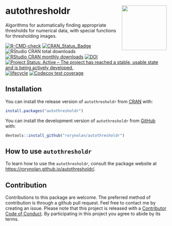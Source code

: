 
# autothresholdr <img src="man/figures/logo.png" align="right" height=140/>

Algorithms for automatically finding appropriate thresholds for
numerical data, with special functions for thresholding images.

<!-- badges: start -->

[![R-CMD-check](https://github.com/rorynolan/autothresholdr/workflows/R-CMD-check/badge.svg)](https://github.com/rorynolan/autothresholdr/actions)
[![CRAN_Status_Badge](http://www.r-pkg.org/badges/version/autothresholdr)](https://cran.r-project.org/package=autothresholdr)
![RStudio CRAN total
downloads](http://cranlogs.r-pkg.org/badges/grand-total/autothresholdr)
[![RStudio CRAN monthly
downloads](http://cranlogs.r-pkg.org/badges/autothresholdr)](https://cran.r-project.org/package=autothresholdr)
[![DOI](https://zenodo.org/badge/72632397.svg)](https://zenodo.org/badge/latestdoi/72632397)
[![Project Status: Active – The project has reached a stable, usable
state and is being actively
developed.](http://www.repostatus.org/badges/latest/active.svg)](https://www.repostatus.org/)
[![lifecycle](https://img.shields.io/badge/lifecycle-stable-brightgreen.svg)](https://lifecycle.r-lib.org/articles/stages.html)
[![Codecov test
coverage](https://codecov.io/gh/rorynolan/autothresholdr/graph/badge.svg)](https://app.codecov.io/gh/rorynolan/autothresholdr)
<!-- badges: end -->

## Installation

You can install the release version of `autothresholdr` from
[CRAN](https://CRAN.R-project.org) with:

``` r
install.packages("autothresholdr")
```

You can install the development version of `autothresholdr` from
[GitHub](https://github.com/rorynolan/autothresholdr/) with:

``` r
devtools::install_github("rorynolan/autothresholdr")
```

## How to use `autothresholdr`

To learn how to use the `autothresholdr`, consult the package website at
<https://rorynolan.github.io/autothresholdr/>.

## Contribution

Contributions to this package are welcome. The preferred method of
contribution is through a github pull request. Feel free to contact me
by creating an issue. Please note that this project is released with a
[Contributor Code of Conduct](CONDUCT.md). By participating in this
project you agree to abide by its terms.
